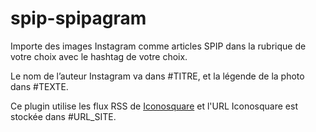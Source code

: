 # spip-spipagram

Importe des images Instagram comme articles SPIP dans la rubrique de votre choix avec le hashtag de votre choix.

Le nom de l’auteur Instagram va dans #TITRE, et la légende de la photo dans #TEXTE.

Ce plugin utilise les flux RSS de [Iconosquare](http://iconosquare.com/) et l'URL Iconosquare est stockée dans #URL_SITE.
